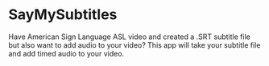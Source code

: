 # SayMySubtitles
Have American Sign Language ASL video and created a .SRT subtitle file but also want to add audio to your video? This app will take your subtitle file and add timed audio to your video.
